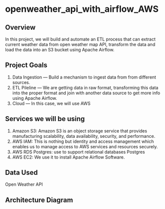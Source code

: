 # openweather_api_with_airflow_AWS

## Overview
In this project, we will build and automate an ETL process that can extract current weather data from open weather map API, transform the data and load the data into an S3 bucket using Apache Airflow.

## Project Goals
1. Data Ingestion — Build a mechanism to ingest data from from different sources.
2. ETL Pileline — We are getting data in raw format, transforming this data into the proper format and join with another data source to get more info using  Apache Airflow.
3. Cloud — In this case, we will use AWS

## Services we will be using
1. Amazon S3: Amazon S3 is an object storage service that provides manufacturing scalability, data availability, security, and performance.
2. AWS IAM: This is nothing but identity and access management which enables us to manage access to AWS services and resources securely.
3. AWS RDS Postgres: use to support relational databases Postgres
4. AWS EC2: We use it to install Apache Airflow Software.
## Data Used
Open Weather API

## Architecture Diagram

